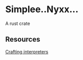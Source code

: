 # Simplee..Nyxx...
A rust crate


## Resources
[Crafting interpreters](http://craftinginterpreters.com/)
